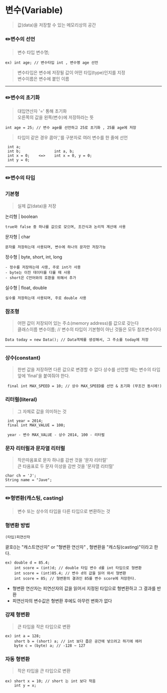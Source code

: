 # 변수(Variable)   
> 값(data)을 저장할 수 있는 메모리상의 공간  

### ✏️변수의 선언
>변수 타입 변수명;   
    
    ex) int age; // 변수타입 int , 변수명 age 선언   
>변수타입은 변수에 저장될 값이 어떤 타입(type)인지를 지정   
>변수이름은 변수에 붙인 이름   
- - -
### ✏️변수의 초기화   
>대입연산자 '=' 통해 초기화   
>오른쪽의 값을 왼쪽(변수)에 저장하라는 뜻 

    int age = 25; // 변수 age를 선언하고 25로 초기화 , 25를 age에 저장

>타입이 같은 경우 콤마','를 구분자로 여러 변수를 한 줄에 선언

     int a;            
     int b;               int a, b;
     int x = 0;    <=>    int x = 0, y = 0;
     int y = 0;
- - -
### ✏️변수의 타입   
### 기본형   
>실제 값(data)을 저장   

논리형 | boolean 
        
    true와 false 중 하나를 값으로 갖으며, 조건식과 논리적 계산에 사용
    
문자형 | char   

    문자를 저장하는데 사용되며, 변수에 하나의 문자만 저장가능
정수형 | byte, short, int, long   

    - 정수를 저장하는데 사용, 주로 int가 사용   
    - byte는 이진 데이터를 다룰 때 사용   
    - short은 C언어와의 호환을 위해서 추가   
실수형 | float, double

    실수를 저장하는데 사용되며, 주로 double 사용
### 참조형   
> 어떤 값이 저장되어 있는 주소(memory address)를 값으로 갖는다   
> 클래스이름 변수이름; // 변수의 타입이 기본형이 아닌 것들은 모두 참조변수이다 

    Data today = new Data(); // Data객체를 생성해서, 그 주소를 today에 저장  
 - - - 
 ### 상수(constant)
 > 한번 값을 저장하면 다른 값으로 변경할 수 없다
 > 상수를 선언할 때는 변수의 타입 앞에 'final'을 붙여줘야 한다.
 
     final int MAX_SPEED = 10; // 상수 MAX_SPEED를 선언 & 초기화 (무조건 동시에!)
 ### 리터럴(literal)
 > 그 자체로 값을 의미하는 것
 
     int year = 2014;
     final int MAX_VALUE = 100;
     
     year - 변수 MAX_VALUE - 상수 2014, 100 - 리터럴
     
### 문자 리터럴과 문자열 리터럴
>  작은따옴표로 문자 하나를 감싼 것을 '문자 리터럴'   
>  큰 타옴표로 두 문자 이상을 감싼 것을 '문자열 리터럴'   

    char ch = 'J';
    String name = "Jave";

 - - -
### ✏️형변환(캐스팅, casting)
> 변수 또는 상수의 타입을 다른 타입으로 변환하는 것

### 형변환 방법

    (타입)피연산자 
괄호()는 "캐스트연산자" or "형변환 연산자" , 형변환을 "캐스팅(casting)"이라고 한다.

    ex) double d = 85.4;
        int score = (int)d; // double 타입 변수 d를 int 타입으로 형변환
        int score = (int)85.4; // 변수 d의 값을 읽어 와서 형변환
        int score = 85; // 형변환의 결과인 85를 변수 score에 저장한다.   
- 형변환 연산자는 피연산자의 값을 읽어서 지정된 타입으로 형변환하고 그 결과를 반환
- 피연산자의 변수값은 형변환 후에도 아무런 변화가 없다   


### 강제 형변환
> 큰 타입을 작은 타입으로 변환

    ex) int a = 128;
        short b = (short) a; // int 보다 좁은 공간에 넣으려고 하기에 에러
        byte c = (byte) a; // -128 ~ 127
### 자동 형변환
> 작은 타입을 큰 타입으로 변환

    ex) short x = 10; // short 는 int 보다 작음
        int y = x;   

